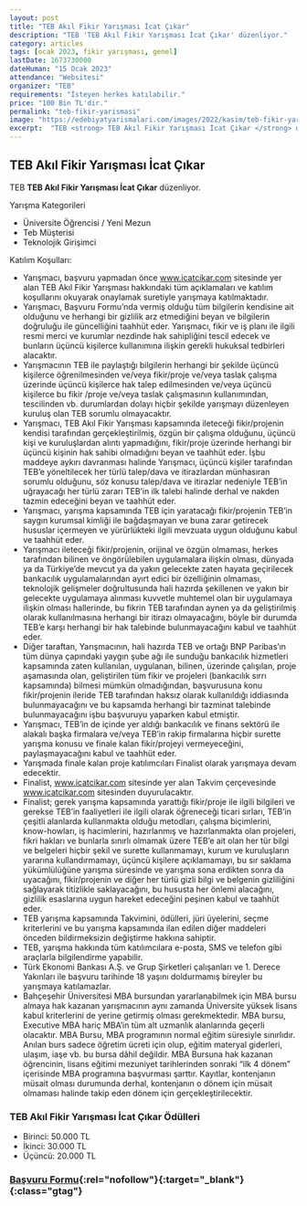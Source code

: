 ```yaml
---
layout: post
title: "TEB Akıl Fikir Yarışması İcat Çıkar"
description: "TEB 'TEB Akıl Fikir Yarışması İcat Çıkar' düzenliyor."
category: articles
tags: [ocak 2023, fikir yarışması, genel]
lastDate: 1673730000
dateHuman: "15 Ocak 2023"
attendance: "Websitesi"
organizer: "TEB"
requirements: "İsteyen herkes katılabilir."
price: "100 Bin TL'dir."
permalink: "teb-fikir-yarismasi"
image: "https://edebiyatyarismalari.com/images/2022/kasim/teb-fikir-yarismasi.jpg"
excerpt:  "TEB <strong> TEB Akıl Fikir Yarışması İcat Çıkar </strong> düzenliyor."
---
```


## TEB Akıl Fikir Yarışması İcat Çıkar
TEB **TEB Akıl Fikir Yarışması İcat Çıkar** düzenliyor.  

Yarışma Kategorileri
- Üniversite Öğrencisi / Yeni Mezun
- Teb Müşterisi
- Teknolojik Girişimci

Katılım Koşulları:
- Yarışmacı, başvuru yapmadan önce www.icatcikar.com sitesinde yer alan TEB Akıl Fikir Yarışması hakkındaki tüm açıklamaları ve katılım koşullarını okuyarak onaylamak suretiyle yarışmaya katılmaktadır.
- Yarışmacı, Başvuru Formu’nda vermiş olduğu tüm bilgilerin kendisine ait olduğunu ve herhangi bir gizlilik arz etmediğini beyan ve bilgilerin doğruluğu ile güncelliğini taahhüt eder. Yarışmacı, fikir ve iş planı ile ilgili resmi merci ve kurumlar nezdinde hak sahipliğini tescil edecek ve bunların üçüncü kişilerce kullanımına ilişkin gerekli hukuksal tedbirleri alacaktır.
- Yarışmacının TEB ile paylaştığı bilgilerin herhangi bir şekilde üçüncü kişilerce öğrenilmesinden ve/veya fikir/proje ve/veya taslak çalışma üzerinde üçüncü kişilerce hak talep edilmesinden ve/veya üçüncü kişilerce bu fikir /proje ve/veya taslak çalışmasının kullanımından, tescilinden vb. durumlardan dolayı hiçbir şekilde yarışmayı düzenleyen kuruluş olan TEB sorumlu olmayacaktır.
- Yarışmacı, TEB Akıl Fikir Yarışması kapsamında ileteceği fikir/projenin kendisi tarafından gerçekleştirilmiş, özgün bir çalışma olduğunu, üçüncü kişi ve kuruluşlardan alıntı yapmadığını, fikir/proje üzerinde herhangi bir üçüncü kişinin hak sahibi olmadığını beyan ve taahhüt eder. İşbu maddeye aykırı davranması halinde Yarışmacı, üçüncü kişiler tarafından TEB’e yöneltilecek her türlü talep/dava ve itirazlardan münhasıran sorumlu olduğunu, söz konusu talep/dava ve itirazlar nedeniyle TEB’in uğrayacağı her türlü zararı TEB’in ilk talebi halinde derhal ve nakden tazmin edeceğini beyan ve taahhüt eder.
- Yarışmacı, yarışma kapsamında TEB için yaratacağı fikir/projenin TEB’in saygın kurumsal kimliği ile bağdaşmayan ve buna zarar getirecek hususlar içermeyen ve yürürlükteki ilgili mevzuata uygun olduğunu kabul ve taahhüt eder.
- Yarışmacı ileteceği fikir/projenin, orijinal ve özgün olmaması, herkes tarafından bilinen ve öngörülebilen uygulamalara ilişkin olması, dünyada ya da Türkiye’de mevcut ya da yakın gelecekte zaten hayata geçirilecek bankacılık uygulamalarından ayırt edici bir özelliğinin olmaması, teknolojik gelişmeler doğrultusunda hali hazırda şekillenen ve yakın bir gelecekte uygulamaya alınması kuvvetle muhtemel olan bir uygulamaya ilişkin olması hallerinde, bu fikrin TEB tarafından aynen ya da geliştirilmiş olarak kullanılmasına herhangi bir itirazı olmayacağını, böyle bir durumda TEB’e karşı herhangi bir hak talebinde bulunmayacağını kabul ve taahhüt eder.
- Diğer taraftan, Yarışmacının, hali hazırda TEB ve ortağı BNP Paribas’ın tüm dünya çapındaki yaygın şube ağı ile sunduğu bankacılık hizmetleri kapsamında zaten kullanılan, uygulanan, bilinen, üzerinde çalışılan, proje aşamasında olan, geliştirilen tüm fikir ve projeleri (bankacılık sırrı kapsamında) bilmesi mümkün olmadığından, başvurusuna konu fikir/projenin ileride TEB tarafından haksız olarak kullanıldığı iddiasında bulunmayacağını ve bu kapsamda herhangi bir tazminat talebinde bulunmayacağını işbu başvuruyu yaparken kabul etmiştir.
- Yarışmacı, TEB’in de içinde yer aldığı bankacılık ve finans sektörü ile alakalı başka firmalara ve/veya TEB’in rakip firmalarına hiçbir surette yarışma konusu ve finale kalan fikir/projeyi vermeyeceğini, paylaşmayacağını kabul ve taahhüt eder.
- Yarışmada finale kalan proje katılımcıları Finalist olarak yarışmaya devam edecektir.
- Finalist, www.icatcikar.com sitesinde yer alan Takvim çerçevesinde www.icatcikar.com sitesinden duyurulacaktır.
- Finalist; gerek yarışma kapsamında yarattığı fikir/proje ile ilgili bilgileri ve gerekse TEB’in faaliyetleri ile ilgili olarak öğreneceği ticari sırları, TEB’in çeşitli alanlarda kullanmakta olduğu metodları, çalışma biçimlerini, know-howları, iş hacimlerini, hazırlanmış ve hazırlanmakta olan projeleri, fikri hakları ve bunlarla sınırlı olmamak üzere TEB’e ait olan her tür bilgi ve belgeleri hiçbir şekil ve surette kullanmamayı, kurum ve kuruluşların yararına kullandırmamayı, üçüncü kişilere açıklamamayı, bu sır saklama yükümlülüğüne yarışma süresinde ve yarışma sona erdikten sonra da uyacağını, fikir/projenin ve diğer her türlü gizli bilgi ve belgenin gizliliğini sağlayarak titizlikle saklayacağını, bu hususta her önlemi alacağını, gizlilik esaslarına uygun hareket edeceğini peşinen kabul ve taahhüt eder.
- TEB yarışma kapsamında Takvimini, ödülleri, jüri üyelerini, seçme kriterlerini ve bu yarışma kapsamında ilan edilen diğer maddeleri önceden bildirmeksizin değiştirme hakkına sahiptir.
- TEB, yarışma hakkında tüm katılımcılara e-posta, SMS ve telefon gibi araçlarla bilgilendirme yapabilir.
- Türk Ekonomi Bankası A.Ş. ve Grup Şirketleri çalışanları ve 1. Derece Yakınları ile başvuru tarihinde 18 yaşını doldurmamış bireyler bu yarışmaya katılamazlar.
- Bahçeşehir Üniversitesi MBA bursundan yararlanabilmek için MBA bursu almaya hak kazanan yarışmacının aynı zamanda Üniversite yüksek lisans kabul kriterlerini de yerine getirmiş olması gerekmektedir. MBA bursu, Executive MBA hariç MBA’in tüm alt uzmanlık alanlarında geçerli olacaktır. MBA Bursu, MBA programının normal eğitim süresiyle sınırlıdır. Anılan burs sadece öğretim ücreti için olup, eğitim materyal giderleri, ulaşım, iaşe vb. bu bursa dâhil değildir. MBA Bursuna hak kazanan öğrencinin, lisans eğitimi mezuniyet tarihlerinden sonraki “ilk 4 dönem” içerisinde MBA programına başvurması şarttır. Kayıtlar, kontenjanın müsait olması durumunda derhal, kontenjanın o dönem için müsait olmaması halinde takip eden dönem için gerçekleştirilecektir.

### TEB Akıl Fikir Yarışması İcat Çıkar Ödülleri
- Birinci: 50.000 TL
- İkinci: 30.000 TL
- Üçüncü: 20.000 TL


### [Başvuru Formu](https://www.icatcikar.com/basvuru/?ref=edebiyatyarismalari.com){:rel="nofollow"}{:target="_blank"}{:class="gtag"}